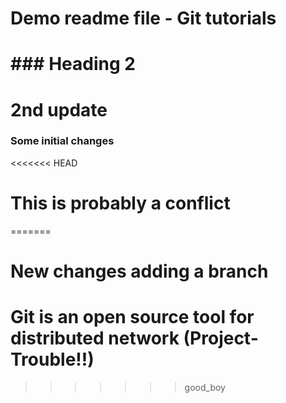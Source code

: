 # Demo readme file - Git tutorials
# ### Heading 2
# 2nd update

### Some initial changes

<<<<<<< HEAD
# This is probably a conflict
=======
# New changes adding a branch

# Git is an open source tool for distributed network (Project- Trouble!!)

>>>>>>> good_boy
